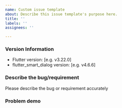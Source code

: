 ```yaml
---
name: Custom issue template
about: Describe this issue template's purpose here.
title: ''
labels: ''
assignees: ''

---
```


### Version Information
- Flutter version: [e.g. v3.22.0]
- flutter_smart_dialog version: [e.g. v4.6.6]

### Describe the bug/requirement
Please describe the bug or requirement accurately

### Problem demo
<!-- if you cannot provide the simplest demo (executable main file) that can reproduce the problem, I will refuse to solve your issue -->
